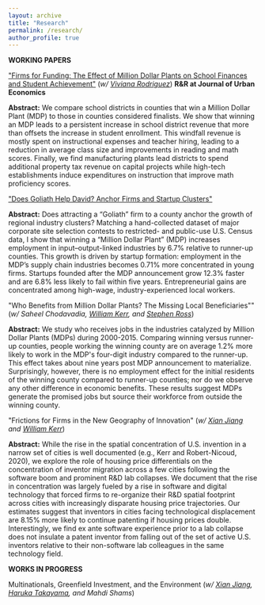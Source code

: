 ```yaml
---
layout: archive
title: "Research"
permalink: /research/
author_profile: true
---
```


**WORKING PAPERS**

["Firms for Funding: The Effect of Million Dollar Plants on School Finances and Student Achievement"](https://papers.ssrn.com/sol3/papers.cfm?abstract_id=4945702) (*w/ [Viviana Rodriguez](https://www.vivianarodriguez.com/)*) **R&R at Journal of Urban Economics**

**Abstract:** We compare school districts in counties that win a Million Dollar Plant (MDP) to those in counties considered finalists. We show that winning an MDP leads to a persistent increase in school district revenue that more than offsets the increase in student enrollment. This windfall revenue is mostly spent on instructional expenses and teacher hiring, leading to a reduction in average class size and improvements in reading and math scores. Finally, we find manufacturing plants lead districts to spend additional property tax revenue on capital projects while high-tech establishments induce expenditures on instruction that improve math proficiency scores.

["Does Goliath Help David? Anchor Firms and Startup Clusters"](https://papers.ssrn.com/sol3/papers.cfm?abstract_id=3616337)

**Abstract:** Does attracting a “Goliath” firm to a county anchor the growth of regional industry clusters? Matching a hand-collected dataset of major corporate site selection contests to restricted- and public-use U.S. Census data, I show that winning a “Million Dollar Plant” (MDP) increases employment in input–output-linked industries by 6.7% relative to runner-up counties. This growth is driven by startup formation: employment in the MDP’s supply chain industries becomes 0.71% more concentrated in young firms. Startups founded after the MDP announcement grow 12.3% faster and are 6.8% less likely to fail within five years. Entrepreneurial gains are concentrated among high-wage, industry-experienced local workers.

"Who Benefits from Million Dollar Plants? The Missing Local Beneficiaries"" (*w/ Saheel Chodavadia, [William Kerr](https://www.hbs.edu/faculty/Pages/profile.aspx?facId=337265), and [Stephen Ross](https://econ.uconn.edu/ross/)*)

**Abstract:** We study who receives jobs in the industries catalyzed by Million Dollar Plants (MDPs) during 2000-2015. Comparing winning versus runner-up counties, people working the winning county are on average 1.2% more likely to work in the MDP's four-digit industry compared to the runner-up. This effect takes about nine years post MDP announcement to materialize. Surprisingly, however, there is no employment effect for the initial residents of the winning county compared to runner-up counties; nor do we observe any other difference in economic benefits. These results suggest MDPs generate the promised jobs but source their workforce from outside the winning county.

"Frictions for Firms in the New Geography of Innovation" (*w/ [Xian Jiang](https://www.xian-jiang.com/) and [William Kerr](https://www.hbs.edu/faculty/Pages/profile.aspx?facId=337265)*)

**Abstract:** While the rise in the spatial concentration of U.S. invention in a narrow set of cities is well documented (e.g., Kerr and Robert-Nicoud, 2020), we explore the role of housing price differentials on the concentration of inventor migration across a few cities following the software boom and prominent R&D lab collapses. We document that the rise in concentration was largely fueled by a rise in software and digital technology that forced firms to re-organize their R&D spatial footprint across cities with increasingly disparate housing price trajectories. Our estimates suggest that inventors in cities facing technological displacement are 8.15% more likely to continue patenting if housing prices double. Interestingly, we find ex ante software experience prior to a lab collapse does not insulate a patent inventor from falling out of the set of active U.S. inventors relative to their non-software lab colleagues in the same technology field.

**WORKS IN PROGRESS** 

Multinationals, Greenfield Investment, and the Environment (*w/ [Xian Jiang](https://www.xian-jiang.com/), [Haruka Takayama](https://sites.google.com/virginia.edu/haruka-takayama/home), and Mahdi Shams*)
